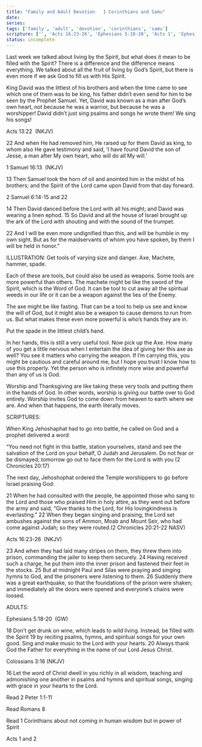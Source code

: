 ```yaml
---
title: "Family and Adult Devotion   1 Corinthians and Samu"
date: 
series: 
tags: ['family', 'adult', 'devotion', 'corinthians', 'samu']
scripture: ['', 'Acts 16:23-26', 'Ephesians 5:18-20', 'Acts 1', 'Ephesians 5', 'Samuel 16', 'Chronicles 20', 'and 22', 'Peter 1', 'Samuel 6:14-15', 'Peter 1:1-11', 'Acts 13', 'Acts 16', 'Samuel 6', '2', 'Chronicles 20:21-22', 'Read 1', 'and 2', 'Romans 8', 'Colossians 3', 'Spirit 19', '1', 'Read 2']
status: incomplete
---
```


Last week we talked about living by the Spirit, but what does it mean to be filled with the Spirit? There is a difference and the difference means everything. We talked about all the fruit of living by God’s Spirit, but there is even more if we ask God to fill us with His Spirit.

King David was the littlest of his brothers and when the time came to see which one of them was to be king, his father didn’t even send for him to be seen by the Prophet Samuel. Yet, David was known as a man after God’s own heart, not because he was a warrior, but because he was a worshipper! David didn’t just sing psalms and songs he wrote them! We sing his songs!

Acts 13:22  (NKJV)

22 And when He had removed him, He raised up for them David as king, to whom also He gave testimony and said, ‘I have found David the son of Jesse, a man after My own heart, who will do all My will.’

1 Samuel 16:13  (NKJV)

13 Then Samuel took the horn of oil and anointed him in the midst of his brothers; and the Spirit of the Lord came upon David from that day forward.

2 Samuel 6:14-15 and 22

14 Then David danced before the Lord with all his might; and David was wearing a linen ephod. 15 So David and all the house of Israel brought up the ark of the Lord with shouting and with the sound of the trumpet.

22 And I will be even more undignified than this, and will be humble in my own sight. But as for the maidservants of whom you have spoken, by them I will be held in honor.”

ILLUSTRATION:
Get tools of varying size and danger. Axe, Machete, hammer, spade.

Each of these are tools, but could also be used as weapons. Some tools are more powerful than others. The machete might be like the sword of the Spirit, which is the Word of God. It can be tool to cut away all the spiritual weeds in our life or it can be a weapon against the lies of the Enemy.

The axe might be like fasting. That can be a tool to help us see and know the will of God, but it might also be a weapon to cause demons to run from us. But what makes these even more powerful is who’s hands they are in.

Put the spade in the littlest child’s hand.

In her hands, this is still a very useful tool. Now pick up the Axe. How many of you get a little nervous when I entertain the idea of giving her this axe as well? You see it matters who carrying the weapon. If I’m carrying this, you might be cautious and careful around me, but I hope you trust I know how to use this properly. Yet the person who is infinitely more wise and powerful than any of us is God.

Worship and Thanksgiving are like taking these very tools and putting them in the hands of God. In other words, worship is giving our battle over to God entirely. Worship invites God to come down from heaven to earth where we are. And when that happens, the earth literally moves.

SCRIPTURES:

When King Jehoshaphat had to go into battle, he called on God and a prophet delivered a word:

“You need not fight in this battle, station yourselves, stand and see the salvation of the Lord on your behalf, O Judah and Jerusalem. Do not fear or be dismayed; tomorrow go out to face them for the Lord is with you (2 Chronicles 20:17)

The next day, Jehoshophat ordered the Temple worshippers to go before Israel praising God:

21 When he had consulted with the people, he appointed those who sang to the Lord and those who praised Him in holy attire, as they went out before the army and said, “Give thanks to the Lord, for His lovingkindness is everlasting.” 22 When they began singing and praising, the Lord set ambushes against the sons of Ammon, Moab and Mount Seir, who had come against Judah; so they were routed.(2 Chronicles 20:21-22 NASV)

Acts 16:23-26  (NKJV)

23 And when they had laid many stripes on them, they threw them into prison, commanding the jailer to keep them securely. 24 Having received such a charge, he put them into the inner prison and fastened their feet in the stocks. 25 But at midnight Paul and Silas were praying and singing hymns to God, and the prisoners were listening to them. 26 Suddenly there was a great earthquake, so that the foundations of the prison were shaken; and immediately all the doors were opened and everyone’s chains were loosed.

ADULTS:

Ephesians 5:18-20  (GW)

18 Don’t get drunk on wine, which leads to wild living. Instead, be filled with the Spirit 19 by reciting psalms, hymns, and spiritual songs for your own good. Sing and make music to the Lord with your hearts. 20 Always thank God the Father for everything in the name of our Lord Jesus Christ.

Colossians 3:16 (NKJV)

16 Let the word of Christ dwell in you richly in all wisdom, teaching and admonishing one another in psalms and hymns and spiritual songs, singing with grace in your hearts to the Lord.

Read 2 Peter 1:1-11

Read Romans 8

Read 1 Corinthians about not coming in human wisdom but in power of Spirit

Acts 1 and 2